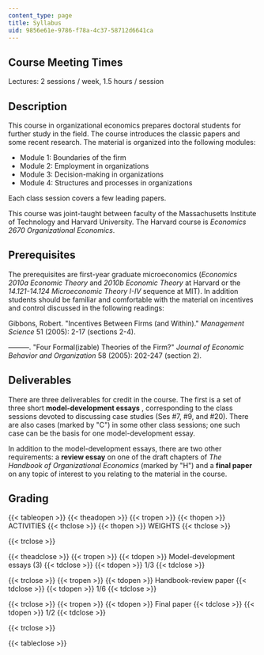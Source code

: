 ```yaml
---
content_type: page
title: Syllabus
uid: 9856e61e-9786-f78a-4c37-58712d6641ca
---
```


Course Meeting Times
--------------------

Lectures: 2 sessions / week, 1.5 hours / session

Description
-----------

This course in organizational economics prepares doctoral students for further study in the field. The course introduces the classic papers and some recent research. The material is organized into the following modules:

*   Module 1: Boundaries of the firm
*   Module 2: Employment in organizations
*   Module 3: Decision-making in organizations
*   Module 4: Structures and processes in organizations

Each class session covers a few leading papers.

This course was joint-taught between faculty of the Massachusetts Institute of Technology and Harvard University. The Harvard course is _Economics 2670 Organizational Economics_.

Prerequisites
-------------

The prerequisites are first-year graduate microeconomics (_Economics 2010a Economic Theory_ and _2010b Economic Theory_ at Harvard or the _14.121-14.124 Microeconomic Theory I-IV_ sequence at MIT). In addition students should be familiar and comfortable with the material on incentives and control discussed in the following readings:

Gibbons, Robert. "Incentives Between Firms (and Within)." _Management Science_ 51 (2005): 2-17 (sections 2-4).

———. "Four Formal(izable) Theories of the Firm?" _Journal of Economic Behavior and Organization_ 58 (2005): 202-247 (section 2).

Deliverables
------------

There are three deliverables for credit in the course. The first is a set of three short **model-development essays** , corresponding to the class sessions devoted to discussing case studies (Ses #7, #9, and #20). There are also cases (marked by "C") in some other class sessions; one such case can be the basis for one model-development essay.

In addition to the model-development essays, there are two other requirements: a **review essay** on one of the draft chapters of _The Handbook of Organizational Economics_ (marked by "H") and a **final paper** on any topic of interest to you relating to the material in the course.

Grading
-------

{{< tableopen >}}
{{< theadopen >}}
{{< tropen >}}
{{< thopen >}}
ACTIVITIES
{{< thclose >}}
{{< thopen >}}
WEIGHTS
{{< thclose >}}

{{< trclose >}}

{{< theadclose >}}
{{< tropen >}}
{{< tdopen >}}
Model-development essays (3)
{{< tdclose >}}
{{< tdopen >}}
1/3
{{< tdclose >}}

{{< trclose >}}
{{< tropen >}}
{{< tdopen >}}
Handbook-review paper
{{< tdclose >}}
{{< tdopen >}}
1/6
{{< tdclose >}}

{{< trclose >}}
{{< tropen >}}
{{< tdopen >}}
Final paper
{{< tdclose >}}
{{< tdopen >}}
1/2
{{< tdclose >}}

{{< trclose >}}

{{< tableclose >}}